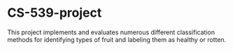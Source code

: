 # CS-539-project

This project implements and evaluates numerous different classification methods for identifying types of fruit and labeling them as healthy or rotten.
